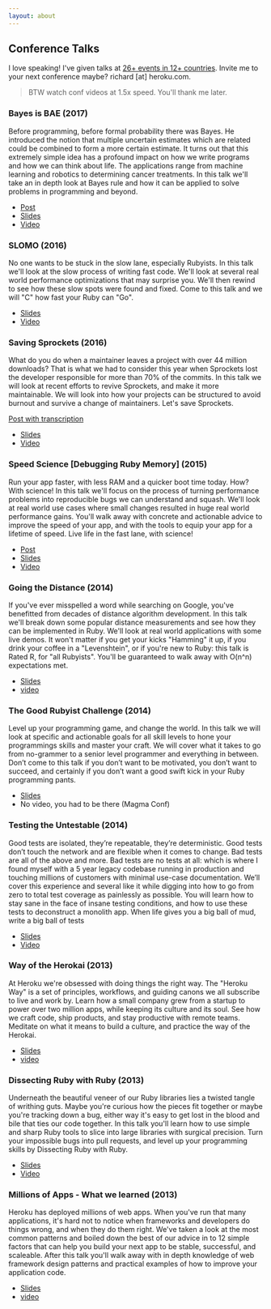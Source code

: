 ```yaml
---
layout: about
---
```



## Conference Talks

I love speaking! I've given talks at [26+ events in 12+ countries](http://lanyrd.com/profile/schneems/). Invite me to your next conference maybe? richard [at] heroku.com.

> BTW watch conf videos at 1.5x speed. You'll thank me later.

### Bayes is BAE (2017)

Before programming, before formal probability there was Bayes. He introduced the notion that multiple uncertain estimates which are related could be combined to form a more certain estimate. It turns out that this extremely simple idea has a profound impact on how we write programs and how we can think about life. The applications range from machine learning and robotics to determining cancer treatments. In this talk we'll take an in depth look at Bayes rule and how it can be applied to solve problems in programming and beyond.


- [Post](https://schneems.com/2017/06/12/bayes-is-bae/)
- [Slides](https://speakerdeck.com/schneems/bayes-is-bae)
- [Video](https://www.youtube.com/watch?v=bQSzZrDDV80)

### SLOMO (2016)

No one wants to be stuck in the slow lane, especially Rubyists. In this talk we'll look at the slow process of writing fast code. We'll look at several real world performance optimizations that may surprise you. We'll then rewind to see how these slow spots were found and fixed. Come to this talk and we will "C" how fast your Ruby can "Go".

- [Slides](https://speakerdeck.com/schneems/slomo)
- [Video](https://www.youtube.com/watch?v=xii1oyad_kc)

### Saving Sprockets (2016)

What do you do when a maintainer leaves a project with over 44 million downloads? That is what we had to consider this year when Sprockets lost the developer responsible for more than 70% of the commits. In this talk we will look at recent efforts to revive Sprockets, and make it more maintainable. We will look into how your projects can be structured to avoid burnout and survive a change of maintainers. Let's save Sprockets.

[Post with transcription](https://www.schneems.com/2016/05/31/saving-sprockets.html)

- [Slides](https://speakerdeck.com/schneems/saving-sprockets)
- [Video](https://www.schneems.com/2016/05/31/saving-sprockets.html)

### Speed Science [Debugging Ruby Memory] (2015)

Run your app faster, with less RAM and a quicker boot time today. How? With science! In this talk we'll focus on the process of turning performance problems into reproducible bugs we can understand and squash. We'll look at real world use cases where small changes resulted in huge real world performance gains. You'll walk away with concrete and actionable advice to improve the speed of your app, and with the tools to equip your app for a lifetime of speed. Live life in the fast lane, with science!

- [Post](https://www.schneems.com/2015/05/11/how-ruby-uses-memory.html)
- [Slides](https://speakerdeck.com/schneems/speed-science)
- [Video](https://www.youtube.com/watch?v=m2nj5sUE3hg)


### Going the Distance (2014)

If you've ever misspelled a word while searching on Google, you've benefitted from decades of distance algorithm development.  In this talk we'll break down some popular distance measurements and see how they can be implemented in Ruby. We'll look at real world applications with some live demos. It won't matter if you get your kicks "Hamming" it up, if you drink your coffee in a "Levenshtein", or if you're new to Ruby: this talk is Rated R, for "all Rubyists". You'll be guaranteed to walk away with O(n^n) expectations met.

- [Slides](https://speakerdeck.com/schneems/going-the-distance)
- [video](https://www.youtube.com/watch?v=PcINjHjIllk)


### The Good Rubyist Challenge (2014)

Level up your programming game, and change the world. In this talk we will look at specific and actionable goals for all skill levels to hone your programmings skills and master your craft. We will cover what it takes to go from no-grammer to a senior level programmer and everything in between. Don’t come to this talk if you don’t want to be motivated, you don’t want to succeed, and certainly if you don’t want a good swift kick in your Ruby programming pants.


- [Slides](https://speakerdeck.com/schneems/the-good-rubyist-challenge)
- No video, you had to be there (Magma Conf)


### Testing the Untestable (2014)

Good tests are isolated, they’re repeatable, they’re deterministic. Good tests don’t touch the network and are flexible when it comes to change. Bad tests are all of the above and more. Bad tests are no tests at all: which is where I found myself with a 5 year legacy codebase running in production and touching millions of customers with minimal use-case documentation. We’ll cover this experience and several like it while digging into how to go from zero to total test coverage as painlessly as possible. You will learn how to stay sane in the face of insane testing conditions, and how to use these tests to deconstruct a monolith app. When life gives you a big ball of mud, write a big ball of tests

- [Slides](https://speakerdeck.com/schneems/testing-the-untestable)
- [Video](https://www.youtube.com/watch?v=QHMKIHkY1nM)


### Way of the Herokai (2013)

At Heroku we're obsessed with doing things the right way. The "Heroku Way" is a set of principles, workflows, and guiding canons we all subscribe to live and work by. Learn how a small company grew from a startup to power over two million apps, while keeping its culture and its soul. See how we craft code, ship products, and stay productive with remote teams. Meditate on what it means to build a culture, and practice the way of the Herokai.


- [Slides](https://speakerdeck.com/schneems/way-of-the-herokai)
- [video](https://vimeo.com/64716824)


### Dissecting Ruby with Ruby (2013)

Underneath the beautiful veneer of our Ruby libraries lies a twisted tangle of writhing guts. Maybe you're curious how the pieces fit together or maybe you're tracking down a bug, either way it's easy to get lost in the blood and bile that ties our code together. In this talk you'll learn how to use simple and sharp Ruby tools to slice into large libraries with surgical precision. Turn your impossible bugs into pull requests, and level up your programming skills by Dissecting Ruby with Ruby.

- [Slides](https://speakerdeck.com/schneems/dissecting-ruby-with-ruby)
- [Video](https://www.youtube.com/watch?v=UYVUSoNrM-c)

### Millions of Apps - What we learned (2013)

Heroku has deployed millions of web apps. When you've run that many applications, it's hard not to notice when frameworks and developers do things wrong, and when they do them right. We've taken a look at the most common patterns and boiled down the best of our advice in to 12 simple factors that can help you build your next app to be stable, successful, and scaleable. After this talk you'll walk away with in depth knowledge of web framework design patterns and practical examples of how to improve your application code.

- [Slides](https://speakerdeck.com/schneems/millions-of-apps-deployed)
- [video](https://www.youtube.com/watch?v=gIdB9Yw2gXc)
